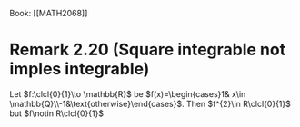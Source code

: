 Book: [[MATH2068]]
# Remark 2.20 (Square integrable not imples integrable)
Let $f:\clcl{0}{1}\to \mathbb{R}$ be $f(x)=\begin{cases}1& x\in \mathbb{Q}\\-1&\text{otherwise}\end{cases}$.
Then $f^{2}\in R\clcl{0}{1}$ but $f\notin R\clcl{0}{1}$